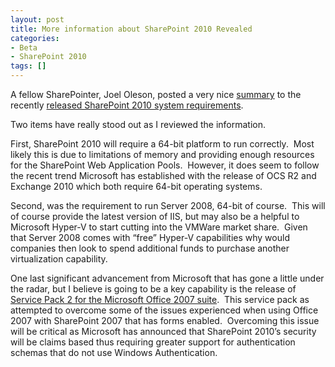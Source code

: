 ```yaml
---
layout: post
title: More information about SharePoint 2010 Revealed
categories:
- Beta
- SharePoint 2010
tags: []
---
```

A fellow SharePointer, Joel Oleson, posted a very nice [summary](http://www.sharepointjoel.com/Lists/Posts/Post.aspx?ID=224) to the recently [released SharePoint 2010 system requirements](http://blogs.msdn.com/sharepoint/archive/2009/05/07/announcing-sharepoint-server-2010-preliminary-system-requirements.aspx).

Two items have really stood out as I reviewed the information.

First, SharePoint 2010 will require a 64-bit platform to run correctly.&nbsp; Most likely this is due to limitations of memory and providing enough resources for the SharePoint Web Application Pools.&nbsp; However, it does seem to follow the recent trend Microsoft has established with the release of OCS R2 and Exchange 2010 which both require 64-bit operating systems.

Second, was the requirement to run Server 2008, 64-bit of course.&nbsp; This will of course provide the latest version of IIS, but may also be a helpful to Microsoft Hyper-V to start cutting into the VMWare market share.&nbsp; Given that Server 2008 comes with “free” Hyper-V capabilities why would companies then look to spend additional funds to purchase another virtualization capability.

One last significant advancement from Microsoft that has gone a little under the radar, but I believe is going to be a key capability is the release of [Service Pack 2 for the Microsoft Office 2007 suite](http://blogs.technet.com/office_sustained_engineering/archive/2009/04/16/service-pack-2-for-the-2007-microsoft-office-system-due-to-ship-april-28th.aspx).&nbsp; This service pack as attempted to overcome some of the issues experienced when using Office 2007 with SharePoint 2007 that has forms enabled.&nbsp; Overcoming this issue will be critical as Microsoft has announced that SharePoint 2010’s security will be claims based thus requiring greater support for authentication schemas that do not use Windows Authentication.

